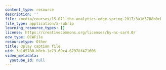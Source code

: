 ```yaml
---
content_type: resource
description: ''
file: /media/courses/15-071-the-analytics-edge-spring-2017/3a1d5788b0cb1e7369c467978f471606_UVeZhQBNvkE.srt
file_type: application/x-subrip
learning_resource_types: []
license: https://creativecommons.org/licenses/by-nc-sa/4.0/
ocw_type: OCWFile
resourcetype: Other
title: 3play caption file
uid: 3a1d5788-b0cb-1e73-69c4-67978f471606
video_metadata:
  youtube_id: null
---
```

